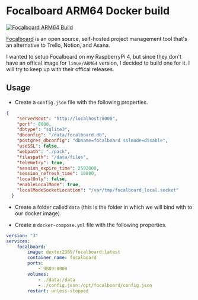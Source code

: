 # Focalboard ARM64 Docker build

[![Focalboard ARM64 Build](https://github.com/Dexter2389/arm64-docker-build/actions/workflows/focalboard-build.yml/badge.svg)](https://github.com/Dexter2389/arm64-docker-build/actions/workflows/focalboard-build.yml)

[Focalboard](https://www.focalboard.com) is an open source, self-hosted project management tool that's an alternative to Trello, Notion, and Asana.

I wanted to setup Focalboard on my RaspberryPi 4, but since they don't have an offical image for `linux/ARM64` version, I decided to build one for it. I will try to keep up with their offical releases.

## Usage

- Create a `config.json` file with the following properties.

```json
{
    "serverRoot": "http://localhost:8000",
    "port": 8000,
    "dbtype": "sqlite3",
    "dbconfig": "/data/focalboard.db",
    "postgres_dbconfig": "dbname=focalboard sslmode=disable",
    "useSSL": false,
    "webpath": "./pack",
    "filespath": "/data/files",
    "telemetry": true,
    "session_expire_time": 2592000,
    "session_refresh_time": 18000,
    "localOnly": false,
    "enableLocalMode": true,
    "localModeSocketLocation": "/var/tmp/focalboard_local.socket"
  }
```

- Create a folder called `data` (this is the folder in which we will bind with to our docker image).

- Create a `docker-compose.yml` file with the following properties.

```yaml
version: "3"
services:
    focalboard:
        image: dexter2389/focalboard:latest
        container_name: focalboard
        ports:
            - 9889:8000
        volumes:
            - ./data:/data
            - ./config.json:/opt/focalboard/config.json
        restart: unless-stopped

```
